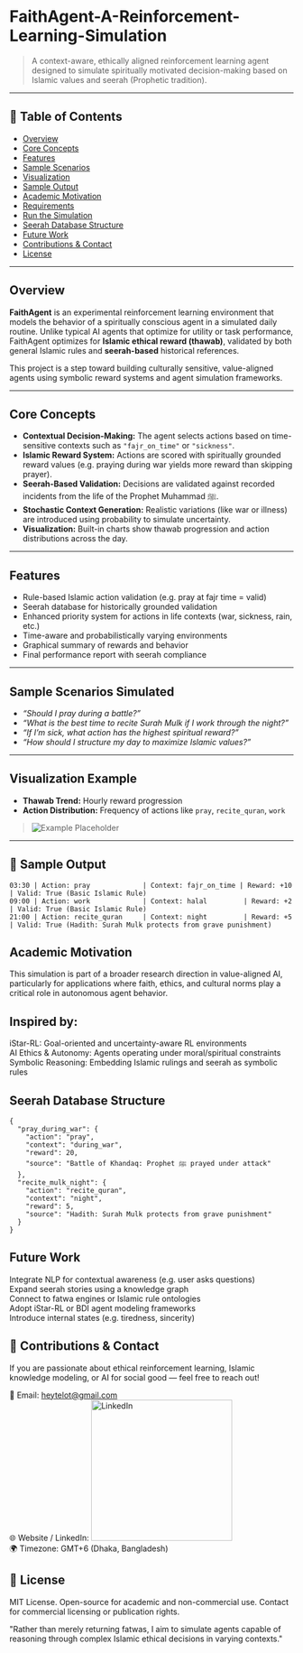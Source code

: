 # FaithAgent-A-Reinforcement-Learning-Simulation

> A context-aware, ethically aligned reinforcement learning agent designed to simulate spiritually motivated decision-making based on Islamic values and seerah (Prophetic tradition).

---

## 📌 Table of Contents

- [Overview](#-overview)
- [Core Concepts](#-core-concepts)
- [Features](#-features)
- [Sample Scenarios](#-sample-scenarios-simulated)
- [Visualization](#-visualization-example)
- [Sample Output](#-sample-output)
- [Academic Motivation](#-academic-motivation)
- [Requirements](#-requirements)
- [Run the Simulation](#-run-the-simulation)
- [Seerah Database Structure](#-seerah-database-structure)
- [Future Work](#-future-work)
- [Contributions & Contact](#-contributions--contact)
- [License](#-license)

---

## Overview

**FaithAgent** is an experimental reinforcement learning environment that models the behavior of a spiritually conscious agent in a simulated daily routine. Unlike typical AI agents that optimize for utility or task performance, FaithAgent optimizes for **Islamic ethical reward (thawab)**, validated by both general Islamic rules and **seerah-based** historical references.

This project is a step toward building culturally sensitive, value-aligned agents using symbolic reward systems and agent simulation frameworks.

---

## Core Concepts

- **Contextual Decision-Making:** The agent selects actions based on time-sensitive contexts such as `"fajr_on_time"` or `"sickness"`.
- **Islamic Reward System:** Actions are scored with spiritually grounded reward values (e.g. praying during war yields more reward than skipping prayer).
- **Seerah-Based Validation:** Decisions are validated against recorded incidents from the life of the Prophet Muhammad ﷺ.
- **Stochastic Context Generation:** Realistic variations (like war or illness) are introduced using probability to simulate uncertainty.
- **Visualization:** Built-in charts show thawab progression and action distributions across the day.

---

## Features

- Rule-based Islamic action validation (e.g. pray at fajr time = valid)
- Seerah database for historically grounded validation
- Enhanced priority system for actions in life contexts (war, sickness, rain, etc.)
- Time-aware and probabilistically varying environments
- Graphical summary of rewards and behavior
- Final performance report with seerah compliance

---

## Sample Scenarios Simulated

- *“Should I pray during a battle?”*
- *“What is the best time to recite Surah Mulk if I work through the night?”*
- *“If I’m sick, what action has the highest spiritual reward?”*
- *“How should I structure my day to maximize Islamic values?”*

---

## Visualization Example

- **Thawab Trend:** Hourly reward progression  
- **Action Distribution:** Frequency of actions like `pray`, `recite_quran`, `work`

> ![Example Placeholder](https://placehold.co/600x300?text=Thawab+Trend+%2B+Actions+Graph)

---

## 🧾 Sample Output

```text
03:30 | Action: pray             | Context: fajr_on_time | Reward: +10 | Valid: True (Basic Islamic Rule)
09:00 | Action: work             | Context: halal         | Reward: +2  | Valid: True (Basic Islamic Rule)
21:00 | Action: recite_quran     | Context: night         | Reward: +5  | Valid: True (Hadith: Surah Mulk protects from grave punishment)
```

## Academic Motivation

This simulation is part of a broader research direction in value-aligned AI, particularly for applications where faith, ethics, and cultural norms play a critical role in autonomous agent behavior.

## Inspired by:

iStar-RL: Goal-oriented and uncertainty-aware RL environments  
AI Ethics & Autonomy: Agents operating under moral/spiritual constraints  
Symbolic Reasoning: Embedding Islamic rulings and seerah as symbolic rules


## Seerah Database Structure
```
{
  "pray_during_war": {
    "action": "pray",
    "context": "during_war",
    "reward": 20,
    "source": "Battle of Khandaq: Prophet ﷺ prayed under attack"
  },
  "recite_mulk_night": {
    "action": "recite_quran",
    "context": "night",
    "reward": 5,
    "source": "Hadith: Surah Mulk protects from grave punishment"
  }
}
```

## Future Work

 Integrate NLP for contextual awareness (e.g. user asks questions)  
 Expand seerah stories using a knowledge graph  
 Connect to fatwa engines or Islamic rule ontologies  
 Adopt iStar-RL or BDI agent modeling frameworks  
 Introduce internal states (e.g. tiredness, sincerity)  

## 🤝 Contributions & Contact

If you are passionate about ethical reinforcement learning, Islamic knowledge modeling, or AI for social good — feel free to reach out!

📧 Email: heytelot@gmail.com  
🌐 Website / LinkedIn: <a href="https://www.linkedin.com/in/mosfaiulalam/">
  <img src="https://img.shields.io/badge/Connect%20on%20LinkedIn-Mosfaiul%20Alam-blue?style=for-the-badge&logo=linkedin" alt="LinkedIn" width="250"/>
</a>  
🌍 Timezone: GMT+6 (Dhaka, Bangladesh)  

## 📜 License

MIT License.
Open-source for academic and non-commercial use. Contact for commercial licensing or publication rights.

"Rather than merely returning fatwas, I aim to simulate agents capable of reasoning through complex Islamic ethical decisions in varying contexts."
